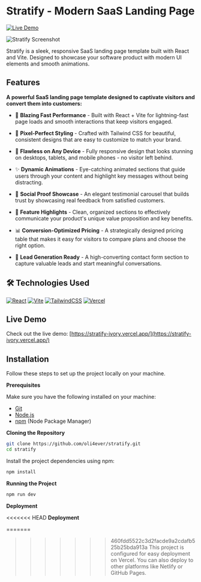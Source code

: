 # Stratify - Modern SaaS Landing Page

[![Live Demo](https://img.shields.io/badge/demo-live-green)](https://stratify-ivory.vercel.app/)

![Stratify Screenshot](https://i.imgur.com/xcVfJea.jpeg)

Stratify is a sleek, responsive SaaS landing page template built with React and Vite. Designed to showcase your software product with modern UI elements and smooth animations.

## Features

**A powerful SaaS landing page template designed to captivate visitors and convert them into customers:**

- 🚀 **Blazing Fast Performance** - Built with React + Vite for lightning-fast page loads and smooth interactions that keep visitors engaged.

- 🎨 **Pixel-Perfect Styling** - Crafted with Tailwind CSS for beautiful, consistent designs that are easy to customize to match your brand.

- 📱 **Flawless on Any Device** - Fully responsive design that looks stunning on desktops, tablets, and mobile phones - no visitor left behind.

- ✨ **Dynamic Animations** - Eye-catching animated sections that guide users through your content and highlight key messages without being distracting.

- 💬 **Social Proof Showcase** - An elegant testimonial carousel that builds trust by showcasing real feedback from satisfied customers.

- 📝 **Feature Highlights** - Clean, organized sections to effectively communicate your product's unique value proposition and key benefits.

- 📊 **Conversion-Optimized Pricing** - A strategically designed pricing table that makes it easy for visitors to compare plans and choose the right option.

- 📧 **Lead Generation Ready** - A high-converting contact form section to capture valuable leads and start meaningful conversations.

## 🛠 Technologies Used

[![React](https://img.shields.io/badge/React-20232A?style=for-the-badge&logo=react)](https://reactjs.org)
[![Vite](https://img.shields.io/badge/Vite-B73BFE?style=for-the-badge&logo=vite&logoColor=FFD62E)](https://vite.dev/)
[![TailwindCSS](https://img.shields.io/badge/Tailwind_CSS-38B2AC?style=for-the-badge&logo=tailwind-css&logoColor=white)](https://tailwindcss.com/)
[![Vercel](https://img.shields.io/badge/Vercel-000000?style=for-the-badge&logo=vercel&logoColor=white)](https://vercel.com/)

## Live Demo

Check out the live demo: [https://stratify-ivory.vercel.app/](https://stratify-ivory.vercel.app/)

## Installation

Follow these steps to set up the project locally on your machine.

**Prerequisites**

Make sure you have the following installed on your machine:

- [Git](https://git-scm.com/)
- [Node.js](https://nodejs.org/en)
- [npm](https://www.npmjs.com/) (Node Package Manager)

**Cloning the Repository**

```bash
git clone https://github.com/oli4ever/stratify.git
cd stratify
```

Install the project dependencies using npm:

```bash
npm install
```

**Running the Project**

```bash
npm run dev
```
**Deployment**

<<<<<<< HEAD
**Deployment**

=======
>>>>>>> 460fdd5522c3d2facde9a2cdafb525b25bda913a
This project is configured for easy deployment on Vercel. You can also deploy to other platforms like Netlify or GitHub Pages.
